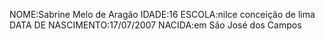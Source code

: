 NOME:Sabrine Melo de Aragão
IDADE:16
ESCOLA:nilce conceição de lima 
DATA DE NASCIMENTO:17/07/2007
NACIDA:em São José dos Campos

